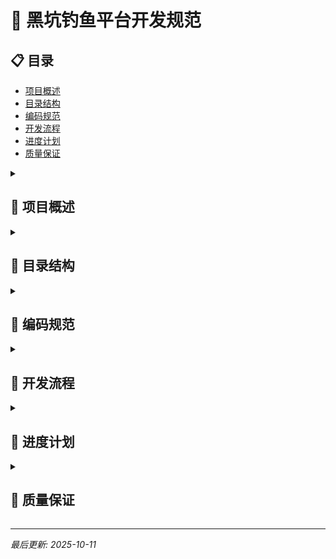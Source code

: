 # 🎯 黑坑钓鱼平台开发规范

## 📋 目录
- [项目概述](#-项目概述)
- [目录结构](#-目录结构)  
- [编码规范](#-编码规范)
- [开发流程](#-开发流程)
- [进度计划](#-进度计划)
- [质量保证](#-质量保证)

<details>
<summary><h2 id="-项目概述">📖 项目概述</h2></summary>

基于uni-app和腾讯云技术栈开发微信小程序，专注于黑坑钓鱼场景，为塘主和钓友提供信息发布、关注管理、消息推送和保证金支付功能。

### 技术架构
- **前端**: uni-app + Vue 3 + TDesign UI组件库
- **后端**: 腾讯云uniCloud云开发
- **数据库**: 腾讯云数据库
- **支付**: 微信支付
- **开发工具**: HBuilderX + Cursor
- **测试工具**: 微信开发者工具
- **部署**: 腾讯云托管
</details>

<details>
<summary><h2 id="-目录结构">📁 目录结构</h2></summary>

```
demoWx/
├── pages/                 # 页面目录
│   ├── index/            # 首页
│   ├── pond/             # 钓场相关
│   │   ├── list.vue      # 极速钓场列表
│   │   ├── detail.vue    # 钓场详情
│   │   └── publish.vue   # 塘主发布
│   ├── follow/           # 关注管理
│   │   ├── management.vue # 关注管理
│   │   └── groups极速.vue    # 分组管理
│   ├── message/          # 消息中心
│   │   ├── center.vue    # 消息列表
极速│   │   └── chat.vue      # 私信聊天
│   ├── payment/          # 支付相关
│   │   └── index.vue     # 保证金支付
│   └── profile/          # 个人中心
│       └── index.vue     # 个人主页
├── components/           # 公共组件
│   ├── common/          # 通用组件
│   └── business/        # 业务组件
├── static/              # 静态资源
│   ├── tabbar/          # 底部导航图标
│   ├── images/          # 图片资源
│   └── icons/           # 图标资源
├── uni_modules/         # uni-app模块
├── uniCloud-aliyun/     # 云开发目录
│   ├── cloudfunctions/  # 云函数
│   └── database/        # 数据库
└── utils/               # 工具函数
    ├── api.js          # API接口
    ├── auth.js         # 认证相关
    └── common.js       # 通用工具
```
</details>

<details>
<summary><h2 id="-编码规范">🎨 编码规范</h2></summary>

### 1. 文件命名
- 页面文件：小写字母，短横线分隔，如 `pond-publish.vue`
- 组件文件：PascalCase，如 `PondCard.vue`
- 工具文件：camelCase，如 `formatDate.js`

### 2. Vue组件规范
```vue
<template>
  <!-- 模板内容 -->
</template>

<script setup>
// Composition API
import { ref } from 'vue'
</script>

<style scoped>
/* 组件样式 */
</style>
```

### 3. CSS命名规范
- 使用BEM命名法：`block__element--modifier`
- 示例：`.pond-card__title--active`

### 4. JavaScript规范
- 使用ES6+语法
- 变量：camelCase
- 常量：UPPER_CASE
- 函数：camelCase

### 5. 开发约定
- 状态管理：Vue reactive/ref + Pinia(复杂状态)
- API调用：统一API管理
- 错误处理：网络请求错误统一处理
</details>

<details>
<summary><h2 id="-开发流程">🔄 开发流程</h2></summary>

### 敏捷开发方法论
- **迭代周期**: 2周一个迭代（Sprint）
- **每日站会**: 15分钟进度同步
- **迭代评审**: 每迭代结束演示成果
- **迭代回顾**: 总结改进点

### 开发工具
- **项目管理**: 禅道/Jira
- **代码管理**: Git + GitHub/GitLab
- **文档协作**: Notion/语雀
- **沟通工具**: 企业微信/钉钉

### 进度跟踪机制
- **每日站会**: 9:30, 15分钟
- **迭代计划会**: 迭代开始前
- **迭代评审会**: 迭代结束时
- **迭代回顾会**: 迭代结束后
</details>

<details>
<summary><h2 id="-进度计划">📅 进度计划</h2></summary>

### 迭代1：基础框架和用户系统（2周）
- **目标**: 项目配置 + 微信登录 + 基础页面
- **资源**: 前端1人 + 后端0.5人 + 测试0.5人
- **验收**: 登录正常 + 身份识别 + 无重大bug

### 迭代2：塘主功能开发（2周）
- **目标**: 钓场发布 + 列表展示 + 详情页面
- **资源**: 前端1人 + UI 0.5人 + 后端1人
- **验收**: 发布功能完整 + 界面美观

### 迭代3：关注和消息系统（2周）
- **目标**: 关注功能 + 分组管理 + 消息推送
- **资源**: 前端1人 + 后端1人 + 测试1人
- **验收**: 关注流畅 + 分组完整 + 消息成功

### 迭代4：私信和支付功能（2周）
- **目标**: 私信聊天 + 微信支付 + 保证金管理
- **资源**: 前端1人 + 后端1人 + 支付专家0.5人
- **验收**: 私信可用 + 支付完整 + 资金安全

### 迭代5：测试和优化（2周）
- **目标**: 功能测试 + 性能优化 + Bug修复
- **资源**: 测试2人 + 开发1人 + 产品0.5人
- **验收**: 无严重bug + 性能达标 + 用户满意
</details>

<details>
<summary><h2 id="-质量保证">🎯 质量保证</h2></summary>

### 代码质量
- ESLint代码检查
- Prettier代码格式化
- Code Review流程

### 测试覆盖
- 单元测试覆盖率 > 80%
- 集成测试主要流程
- 真机测试全面覆盖

### 性能指标
- 首屏加载时间 < 2s
- 页面切换流畅
- 内存占用合理

### 安全规范
- 敏感信息加密
- 输入验证过滤
- 支付参数服务器生成
</details>

---

*最后更新: 2025-10-11*
